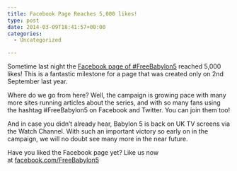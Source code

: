 ```yaml
---
title: Facebook Page Reaches 5,000 likes!
type: post
date: 2014-03-09T18:41:57+00:00
categories:
  - Uncategorized

---
```

Sometime last night the [Facebook page of #FreeBabylon5][1] reached 5,000 likes! This is a fantastic milestone for a page that was created only on 2nd September last year.

Where do we go from here? Well, the campaign is growing pace with many more sites running articles about the series, and with so many fans using the hashtag #FreeBabylon5 on Facebook and Twitter. You can join them too!

And in case you didn&#8217;t already hear, Babylon 5 is back on UK TV screens via the Watch Channel. With such an important victory so early on in the campaign, we will no doubt see many more in the near future.

Have you liked the Facebook page yet? Like us now at [facebook.com/FreeBabylon5][1]

 [1]: https://www.facebook.com/FreeBabylon5

